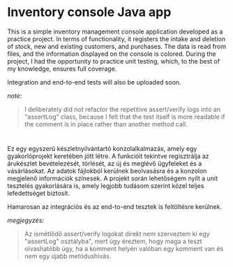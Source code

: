 # Inventory console Java app

This is a simple inventory management console application developed as a practice project. In terms of functionality, it registers the intake and deletion of stock, new and existing customers, and purchases. The data is read from files, and the information displayed on the console is colored. During the project, I had the opportunity to practice unit testing, which, to the best of my knowledge, ensures full coverage.

Integration and end-to-end tests will also be uploaded soon.

_note:_ 
>  I deliberately did not refactor the repetitive assert/verify logs into an "assertLog" class, because I felt that the test itself is more readable if the comment is in place rather than another method call.

#
#

Ez egy egyszerű készletnyilvántartó konzolalkalmazás, amely egy gyakorlóprojekt keretében jött létre. A funkcióit tekintve regisztrálja az árukészlet bevételezését, törlését, az új és meglévő ügyfeleket és a vásárlásokat. Az adatok fájlokból kerülnek beolvasásra és a konzolon megjelenő információk színesek. A projekt során lehetőségem nyílt a unit tesztelés gyakorlására is, amely legjobb tudásom szerint közel teljes lefedettséget biztosít.

Hamarosan az integrációs és az end-to-end tesztek is feltöltésre kerülnek.

_megjegyzés:_
>  Az ismétlődő assert/verify logokat direkt nem szerveztem ki egy "assertLog" osztályba", mert úgy éreztem, hogy maga a teszt olvashatóbb úgy, ha a komment helyén valóban egy komment van és nem egy újabb metódushívás.
  